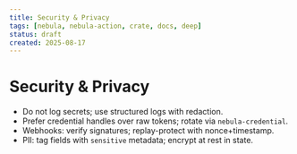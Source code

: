 ```yaml
---
title: Security & Privacy
tags: [nebula, nebula-action, crate, docs, deep]
status: draft
created: 2025-08-17
---
```


# Security & Privacy

- Do not log secrets; use structured logs with redaction.
- Prefer credential handles over raw tokens; rotate via `nebula-credential`.
- Webhooks: verify signatures; replay-protect with nonce+timestamp.
- PII: tag fields with `sensitive` metadata; encrypt at rest in state.
